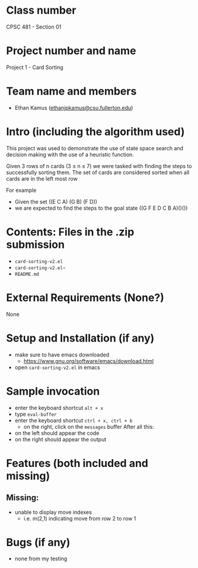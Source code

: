# Class number
CPSC 481 - Section 01

# Project number and name
Project 1 - Card Sorting

# Team name and members
* Ethan Kamus (ethanjpkamus@csu.fullerton.edu)

# Intro (including the algorithm used)
This project was used to demonstrate the use of state space search 
and decision making with the use of a heuristic function.

Given 3 rows of n cards (3 ≤ n ≤ 7) we were tasked with finding
the steps to successfully sorting them. The set of cards are
considered sorted when all cards are in the left most row

For example
* Given the set ((E C A) (G B) (F D))
* we are expected to find the steps to the goal state ((G F E D C B A)()())

# Contents: Files in the .zip submission
* `card-sorting-v2.el`
* `card-sorting-v2.el~`
* `README.md`

# External Requirements (None?)
None

# Setup and Installation (if any)
* make sure to have emacs downloaded
	* https://www.gnu.org/software/emacs/download.html
* open `card-sorting-v2.el` in emacs

# Sample invocation
* enter the keyboard shortcut `alt + x`
* type `eval-buffer`
* enter the keyboard shortcut `ctrl + x, ctrl + b`
	* on the right, click on the `messages` buffer
After all this:
* on the left should appear the code
* on the right should appear the output
# Features (both included and missing)
## Missing:
* unable to display move indexes
	* i.e. m(2,1) indicating move from row 2 to row 1
# Bugs (if any)
* none from my testing